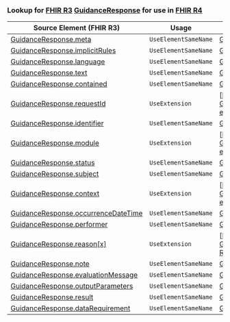 ### Lookup for [FHIR R3](https://hl7.org/fhir/STU3/) [GuidanceResponse](https://hl7.org/fhir/STU3/GuidanceResponse.html) for use in [FHIR R4](https://hl7.org/fhir/R4/)

| Source Element (FHIR R3) | Usage | Target |
| -------------- | ----- | ------ |
| [GuidanceResponse.meta](https://hl7.org/fhir/STU3/GuidanceResponse.html#resource) | `UseElementSameName` | [GuidanceResponse.meta](https://hl7.org/fhir/R4/GuidanceResponse.html#resource) |
| [GuidanceResponse.implicitRules](https://hl7.org/fhir/STU3/GuidanceResponse.html#resource) | `UseElementSameName` | [GuidanceResponse.implicitRules](https://hl7.org/fhir/R4/GuidanceResponse.html#resource) |
| [GuidanceResponse.language](https://hl7.org/fhir/STU3/GuidanceResponse.html#resource) | `UseElementSameName` | [GuidanceResponse.language](https://hl7.org/fhir/R4/GuidanceResponse.html#resource) |
| [GuidanceResponse.text](https://hl7.org/fhir/STU3/GuidanceResponse.html#resource) | `UseElementSameName` | [GuidanceResponse.text](https://hl7.org/fhir/R4/GuidanceResponse.html#resource) |
| [GuidanceResponse.contained](https://hl7.org/fhir/STU3/GuidanceResponse.html#resource) | `UseElementSameName` | [GuidanceResponse.contained](https://hl7.org/fhir/R4/GuidanceResponse.html#resource) |
| [GuidanceResponse.requestId](https://hl7.org/fhir/STU3/GuidanceResponse.html#resource) | `UseExtension` | [http://hl7.org/fhir/3.0/StructureDefinition/extension-GuidanceResponse.requestId](StructureDefinition-ext-R3-GuidanceResponse.requestId.html) |
| [GuidanceResponse.identifier](https://hl7.org/fhir/STU3/GuidanceResponse.html#resource) | `UseElementSameName` | [GuidanceResponse.identifier](https://hl7.org/fhir/R4/GuidanceResponse.html#resource) |
| [GuidanceResponse.module](https://hl7.org/fhir/STU3/GuidanceResponse.html#resource) | `UseExtension` | [http://hl7.org/fhir/3.0/StructureDefinition/extension-GuidanceResponse.module](StructureDefinition-ext-R3-GuidanceResponse.module.html) |
| [GuidanceResponse.status](https://hl7.org/fhir/STU3/GuidanceResponse.html#resource) | `UseElementSameName` | [GuidanceResponse.status](https://hl7.org/fhir/R4/GuidanceResponse.html#resource) |
| [GuidanceResponse.subject](https://hl7.org/fhir/STU3/GuidanceResponse.html#resource) | `UseElementSameName` | [GuidanceResponse.subject](https://hl7.org/fhir/R4/GuidanceResponse.html#resource) |
| [GuidanceResponse.context](https://hl7.org/fhir/STU3/GuidanceResponse.html#resource) | `UseExtension` | [http://hl7.org/fhir/3.0/StructureDefinition/extension-GuidanceResponse.context](StructureDefinition-ext-R3-GuidanceResponse.context.html) |
| [GuidanceResponse.occurrenceDateTime](https://hl7.org/fhir/STU3/GuidanceResponse.html#resource) | `UseElementSameName` | [GuidanceResponse.occurrenceDateTime](https://hl7.org/fhir/R4/GuidanceResponse.html#resource) |
| [GuidanceResponse.performer](https://hl7.org/fhir/STU3/GuidanceResponse.html#resource) | `UseElementSameName` | [GuidanceResponse.performer](https://hl7.org/fhir/R4/GuidanceResponse.html#resource) |
| [GuidanceResponse.reason[x]](https://hl7.org/fhir/STU3/GuidanceResponse.html#resource) | `UseExtension` | [http://hl7.org/fhir/3.0/StructureDefinition/extension-GuidanceResponse.reason](StructureDefinition-ext-R3-GuidanceResponse.reason.html) |
| [GuidanceResponse.note](https://hl7.org/fhir/STU3/GuidanceResponse.html#resource) | `UseElementSameName` | [GuidanceResponse.note](https://hl7.org/fhir/R4/GuidanceResponse.html#resource) |
| [GuidanceResponse.evaluationMessage](https://hl7.org/fhir/STU3/GuidanceResponse.html#resource) | `UseElementSameName` | [GuidanceResponse.evaluationMessage](https://hl7.org/fhir/R4/GuidanceResponse.html#resource) |
| [GuidanceResponse.outputParameters](https://hl7.org/fhir/STU3/GuidanceResponse.html#resource) | `UseElementSameName` | [GuidanceResponse.outputParameters](https://hl7.org/fhir/R4/GuidanceResponse.html#resource) |
| [GuidanceResponse.result](https://hl7.org/fhir/STU3/GuidanceResponse.html#resource) | `UseElementSameName` | [GuidanceResponse.result](https://hl7.org/fhir/R4/GuidanceResponse.html#resource) |
| [GuidanceResponse.dataRequirement](https://hl7.org/fhir/STU3/GuidanceResponse.html#resource) | `UseElementSameName` | [GuidanceResponse.dataRequirement](https://hl7.org/fhir/R4/GuidanceResponse.html#resource) |
